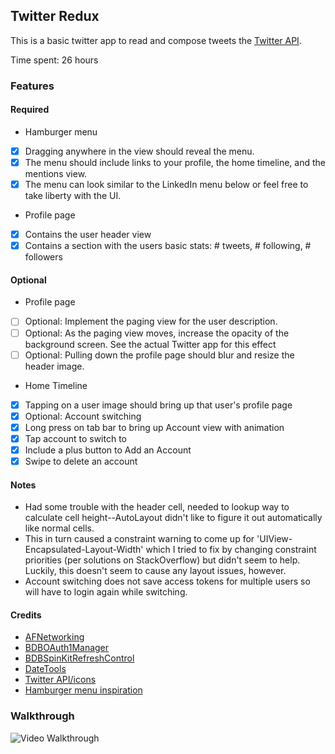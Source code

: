 


## Twitter Redux

This is a basic twitter app to read and compose tweets the [Twitter API](https://apps.twitter.com/).

Time spent: 26 hours

### Features

#### Required

- Hamburger menu
- [x] Dragging anywhere in the view should reveal the menu.
- [x] The menu should include links to your profile, the home timeline, and the mentions view.
- [x] The menu can look similar to the LinkedIn menu below or feel free to take liberty with the UI.

- Profile page
- [x] Contains the user header view
- [x] Contains a section with the users basic stats: # tweets, # following, # followers

#### Optional
- Profile page
- [ ] Optional: Implement the paging view for the user description.
- [ ] Optional: As the paging view moves, increase the opacity of the background screen. See the actual Twitter app for this effect
- [ ] Optional: Pulling down the profile page should blur and resize the header image.

- Home Timeline
- [x] Tapping on a user image should bring up that user's profile page
- [x] Optional: Account switching
- [x] Long press on tab bar to bring up Account view with animation
- [x] Tap account to switch to
- [x] Include a plus button to Add an Account
- [x] Swipe to delete an account

#### Notes
* Had some trouble with the header cell, needed to lookup way to calculate cell height--AutoLayout didn't like to figure it out automatically like normal cells.
* This in turn caused a constraint warning to come up for 'UIView-Encapsulated-Layout-Width' which I tried to fix by changing constraint priorities (per solutions on StackOverflow) but didn't seem to help. Luckily, this doesn't seem to cause any layout issues, however.
* Account switching does not save access tokens for multiple users so will have to login again while switching.

#### Credits
* [AFNetworking](https://github.com/AFNetworking/AFNetworking)
* [BDBOAuth1Manager](https://github.com/bdbergeron/BDBOAuth1Manager)
* [BDBSpinKitRefreshControl](https://github.com/bdbergeron/BDBSpinKitRefreshControl)
* [DateTools](https://github.com/MatthewYork/DateTools)
* [Twitter API/icons](https://dev.twitter.com)
* [Hamburger menu inspiration](http://uxmag.com/articles/adapting-ui-to-ios-7-the-side-menu)

### Walkthrough
![Video Walkthrough](https://github.com/drrajan/codepath-twitter/raw/master/walkthrough.gif)




